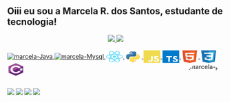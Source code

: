 ## Oiii eu sou a Marcela R. dos Santos, estudante de tecnologia!
<div align="center"> 
  <a href="https://github.com/marcelardossantos">
  <img height="150em" src="https://github-readme-stats.vercel.app/api?username=marcelardossantos&show_icons=true&theme=tokyonight&include_all_commits=true&count_private=true"/>
  <img height="150em" src="https://github-readme-stats.vercel.app/api/top-langs/?username=marcelardossantos&layout=compact&langs_count=7&theme=tokyonight"/>   
</div>
 
<div style="display: inline_block"><br>
  <img align="center" alt="marcela-Java" height="40" width="50"src="https://cdn.jsdelivr.net/gh/devicons/devicon/icons/java/java-original-wordmark.svg" />
  <img align="center" alt="marcela-Mysql" height="40" width="50" src="https://cdn.jsdelivr.net/gh/devicons/devicon/icons/mysql/mysql-original-wordmark.svg" />
  <img align="center" alt="marcela-React" height="30" width="40" src="https://raw.githubusercontent.com/devicons/devicon/master/icons/react/react-original.svg">
  <img align="center" alt="marcela-Python" height="30" width="40" src="https://raw.githubusercontent.com/devicons/devicon/master/icons/python/python-original.svg">
  <img align="center" alt="marcela-Js" height="30" width="40" src="https://raw.githubusercontent.com/devicons/devicon/master/icons/javascript/javascript-plain.svg">
  <img align="center" alt="marcela-Ts" height="30" width="40" src="https://raw.githubusercontent.com/devicons/devicon/master/icons/typescript/typescript-plain.svg">
  <img align="center" alt="marcela-HTML" height="30" width="40" src="https://raw.githubusercontent.com/devicons/devicon/master/icons/html5/html5-original.svg">
  <img align="center" alt="marcela-CSS" height="30" width="40" src="https://raw.githubusercontent.com/devicons/devicon/master/icons/css3/css3-original.svg">  
  <img align="center" alt="marcela-Csharp" height="30" width="40" src="https://raw.githubusercontent.com/devicons/devicon/master/icons/csharp/csharp-original.svg">
  <img align="right" alt="marcela-pic" height="150" style="border-radius:50px;"  src="https://cdn.discordapp.com/attachments/816111682887221258/946421719474765824/download20220204113844.png">
</div>
  
##
 
<div> 
  <a href = "mailto:contatomarcelarsantossi@gmail.com"><img src="https://img.shields.io/badge/-Gmail-%23333?style=for-the-badge&logo=gmail&logoColor=white" target="_blank"></a> 
  <a href="https://www.linkedin.com/in/marcela-r-santos-45bba452" target="_blank"><img src="https://img.shields.io/badge/-LinkedIn-%230077B5?style=for-the-badge&logo=linkedin&logoColor=white" target="_blank"></a> 
  <a href="https://discord.gg/ Marcela Santos#1103" target="_blank"><img src="https://img.shields.io/badge/Discord-7289DA?style=for-the-badge&logo=discord&logoColor=white" target="_blank"></a> 
  <a href="https://instagram.com/marcelafrizza_bellydance" target="_blank"><img src="https://img.shields.io/badge/-Instagram-%23E4405F?style=for-the-badge&logo=instagram&logoColor=white" target="_blank"></a> 
    
</div>

